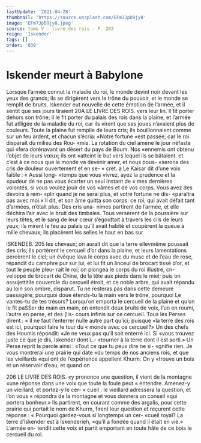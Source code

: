 ```yaml
---
lastUpdate: '2021-04-28'
thumbnail: 'https://source.unsplash.com/EFm7JpD9jy8'
image: 'EFm7JpD9jy8.jpeg'
source: tome V - livre des rois - P. 203
reign: 'Iskender'
tags: []
order: '039'
---
```


# Iskender meurt à Babylone

Lorsque l’armée connut la maladie du roi, le monde devint noir devant les yeux des grands; ils se dirigèrent vers le trône du pouvoir, et le monde
se remplit de bruits. Iskender eut nouvelle de cette
émotion de l’armée, et il sentit que ses jours tiraient
20A LE LIVRE DES ROIS.
vers leur lin. Il fit porter dehors son trône; il le fit porter du palais des rois dans la plaine, et l’armée
fut atlligée de la maladie du roi, car ils virent que ses joues n’avaient plus de couleurs. Toute la plaine
fut remplie de leurs cris; ils bouillonnaient comme sur un feu ardent, et chacun s’écria: «Notre fortune
«est passée, car le roi disparaît du milieu des Rou-
«mis. La rotation du ciel amène le jour néfaste qui
«fera dorénavant un désert du pays de Boum. Nos «ennemis ont obtenu l’objet de leurs vœux; ils ont
«atteint le but vers lequel ils se bâtaient. et c’est à
ce nous que le monde va devenir amer, et nous pous-
«serons des cris de douleur ouvertement et en se- « cret. a Le Kaïsar dit d’une voix faible : « Aussi long-
«temps que vous vivrez, ayez la prudence et la «pudeur de ne pas vous écarter un seul instant de
« mes dernières volontés, si vous voulez jouir de vos «âmes et de vos corps. Vous avez des devoirs à rem- «plir quand je ne serai plus, et votre fortune ne dis- «paraîtra pas avec moi.»
ll dit, et son âme quitta son corps: ce roi, qui avait défait tant d’armées, n’était plus. Des cris una-
nimes partirent de l’armée, et elle déchira l’air avec
le bruit des timbales. Tous versèrent de la poussière sur leurs têtes, et le sang de leur cœur s’égouttait à
travers les cils de leurs yeux; ils mirent le feu au palais qu’il avait habité et coupèrent la queue à mille chevaux; ils placèrent les selles le haut en bas sur

lSKENDEB. 205 les chevaux; on aurait dit que la terre ellevmême
poussait des cris; ils portèrent le cercueil d’or dans
la plaine, et leurs lamentations percèrent le ciel; un
évêque lava le corps avec du musc et de l’eau de
rose, répandit du camphre pur sur lui, et lui fit un linceul de brocart tissé d’or, et tout le peuple pleu-
rait le roi; on plongea le corps du roi illustre, cn- veloppé de brocart de Chine, de la tête aux pieds dans
le miel; puis on assujettitlle couvercle du cercueil étroit, et ce noble arbre, qui avait répandu au loin
son ombre, disparut. Tu ne resteras pas dans cette
demeure passagère; pourquoi doue étends-tu la main vers le trône, pourquoi Le vantes-tu de tes trésors? Lorsqu’on emporta le cercueil de la plaine et qu’on
le fit paSSer de main en main, on entendit deux bruits de voix, l’un en roumi, l’autre en perse, et des (lis-
cours infinis sur ce cercueil. Tous les Perses dirent : « ll ne faut l’enterrer nulle autre part qu’ici; puisque
«la terre des rois est ici, pourquoi faire le tour du « monde avec ce cercueil?» Un des chefs des Houmis répondit: «Je ne veux pas qu’il soit enterré ici. Si
«vous trouvez juste ce que je dis, Iskender dont ï..-
«tourner à la terre dont il est sorti.» Un Perse reprit
la parole ainsi : «Tout ce que tu peux dire ne si- «gnifie rien. Je vous montrerai une prairie qui date «du temps de nos anciens rois, et que les vieillards «qui ont de l’expérience appellent Khurm. On y
«trouve un bois et un réservoir d’eau, et quand on

206 LE LIVRE DES ROIS.
«y prononce une question, il vient de la montagne «une réponse dans une voix que toute la foule peut
« entendre. Amenez-y un vieillard, et portez-y le cer-
« cueil : le vieillard adressera la question, et l’on vous
« répondra de la montagne et vous donnera un conseil «qui portera bonheur.» lls partirent, en courant comme des argalis, pour cette prairie qui portait le nom de Khurm, firent leur question et reçurent cette réponse : « Pourquoi gardez-vous si longtemps un cer- «cueil royal? La terre d’lskender est à Iskenderieh,
«qu’il a fondée quand il était en vie.» L’armée en-
tendit cette voix et partit emportant en toute hâte de ce bois le cercueil du roi.
